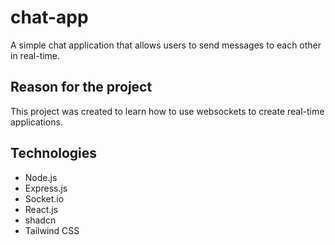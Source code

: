 # chat-app

A simple chat application that allows users to send messages to each other in real-time.

## Reason for the project

This project was created to learn how to use websockets to create real-time applications.

## Technologies

- Node.js
- Express.js
- Socket.io
- React.js
- shadcn
- Tailwind CSS
